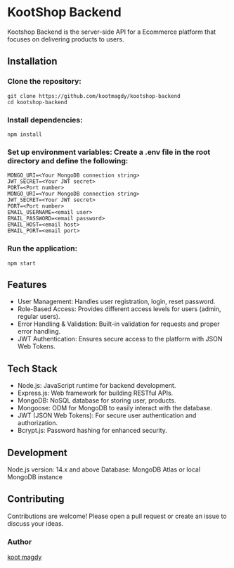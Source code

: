 # KootShop Backend
Kootshop Backend is the server-side API for a Ecommerce platform that focuses on delivering products to users.

## Installation

### Clone the repository:
`git clone https://github.com/kootmagdy/kootshop-backend`  
`cd kootshop-backend`

### Install dependencies:
`npm install`

### Set up environment variables: Create a .env file in the root directory and define the following:
`MONGO_URI=<Your MongoDB connection string>`  
`JWT_SECRET=<Your JWT secret>`  
`PORT=<Port number>`  
`MONGO_URI=<Your MongoDB connection string>`    
`JWT_SECRET=<Your JWT secret>`    
`PORT=<Port number>`    
`EMAIL_USERNAME=<email user>`  
`EMAIL_PASSWORD=<email password>`  
`EMAIL_HOST=<email host>`  
`EMAIL_PORT=<email port>`  

### Run the application:
`npm start`

## Features
- User Management: Handles user registration, login, reset password.
- Role-Based Access: Provides different access levels for users (admin, regular users).
- Error Handling & Validation: Built-in validation for requests and proper error handling.
- JWT Authentication: Ensures secure access to the platform with JSON Web Tokens.

## Tech Stack
- Node.js: JavaScript runtime for backend development.
- Express.js: Web framework for building RESTful APIs.
- MongoDB: NoSQL database for storing user, products.
- Mongoose: ODM for MongoDB to easily interact with the database.
- JWT (JSON Web Tokens): For secure user authentication and authorization.
- Bcrypt.js: Password hashing for enhanced security.


## Development
Node.js version: 14.x and above
Database: MongoDB Atlas or local MongoDB instance

## Contributing
Contributions are welcome! Please open a pull request or create an issue to discuss your ideas.

### Author   
[koot magdy](https://github.com/kootmagdy)